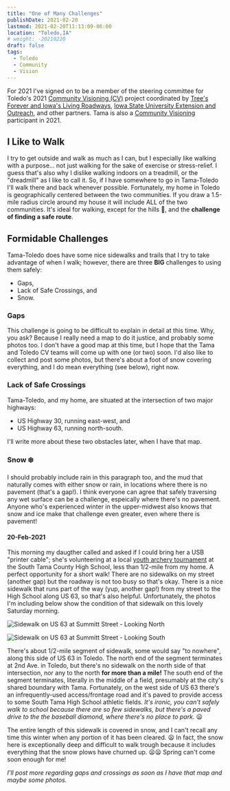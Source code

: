 ```yaml
---
title: "One of Many Challenges"
publishDate: 2021-02-20
lastmod: 2021-02-20T11:13:09-06:00
location: "Toledo,IA"
# weight: -20210220
draft: false
tags:
  - Toledo
  - Community
  - Vision
---
```


For 2021 I've signed on to be a member of the steering committee for Toledo's 2021 [Community Visioning (CV)](https://www.communityvisioning.org/toledo/) project coordinated by [Tree's Forever and Iowa's Living Roadways](http://www.treesforever.org/IowasLivingRoadways), [Iowa State University Extension and Outreach](https://www.extension.iastate.edu/), and other partners.  Tama is also a [Community Visioning](https://www.communityvisioning.org/tama/) participant in 2021. 

## I Like to Walk

I try to get outside and walk as much as I can, but I especially like walking with a purpose... not just walking for the sake of exercise or stress-relief. I guess that's also why I dislike walking indoors on a treadmill, or the "dreadmill" as I like to call it. So, if I have somewhere to go in Tama-Toledo I'll walk there and back whenever possible. Fortunately, my home in Toledo is geographically centered between the two communities.  If you draw a 1.5-mile radius circle around my house it will include ALL of the two communities. It's ideal for walking, except for the hills :sunrise_over_mountains:, and the **challenge of finding a safe route**.

## Formidable Challenges

Tama-Toledo does have some nice sidewalks and trails that I try to take advantage of when I walk; however, there are three **BIG** challenges to using them safely:

  - Gaps, 
  - Lack of Safe Crossings, and
  - Snow.
  
### Gaps 

This challenge is going to be difficult to explain in detail at this time.  Why, you ask?  Because I really need a map to do it justice, and probably some photos too.  I don't have a good map at this time, but I hope that the Tama and Toledo CV teams will come up with one (or two) soon. I'd also like to collect and post some photos, but there's about a foot of snow covering everything, and I do mean everything (see below), right now.

### Lack of Safe Crossings

Tama-Toledo, and my home, are situated at the intersection of two major highways: 

  - US Highway 30, running east-west, and 
  - US Highway 63, running north-south.
  
I'll write more about these two obstacles later, when I have that map.  
  
### Snow ❄️

I should probably include rain in this paragraph too, and the mud that naturally comes with either snow or rain, in locations where there is no pavement (that's a gap!). I think everyone can agree that safely traversing any wet surface can be a challenge, espeically where there's no pavement.  Anyone who's experienced winter in the upper-midwest also knows that snow and ice make that challenge even greater, even where there is pavement! 

#### 20-Feb-2021

This morning my daugther called and asked if I could bring her a USB "printer cable"; she's volunteering at a local [youth archery tournament](https://www.facebook.com/southtamaarchery/) at the South Tama County High School, less than 1/2-mile from my home. A perfect opportunity for a short walk! There are no sidewalks on my street (another gap) but the roadway is not too busy so that's okay. There is a nice sidewalk that runs part of the way (yup, another gap!) from my street to the High School along US 63, so that's also helpful. Unfortunately, the photos I'm including below show the condition of that sidewalk on this lovely Saturday morning.

![Sidewalk on US 63 at Summitt Street - Looking North](https://images-summittdweller.nyc3.cdn.digitaloceanspaces.com/blogs-SummittDweller/4FF7047A-0A7B-4A55-B62B-46FF4B200C57_1_105_c.jpeg "There's a sidewalk under there somewhere")

![Sidewalk on US 63 at Summitt Street - Looking South](https://images-summittdweller.nyc3.cdn.digitaloceanspaces.com/blogs-SummittDweller/4FAD6EDE-0D09-4CB0-836A-4D181AD667CF_1_105_c.jpeg "You'll just have to take my word for it")

There's about 1/2-mile segment of sidewalk, some would say "to nowhere", along this side of US 63 in Toledo.  The north end of the segment terminates at 2nd Ave. in Toledo, but there's no sidewalk on the north side of that intersection, nor any to the north **for more than a mile!**  The south end of the segment terminates, literally in the middle of a field, presumably at the city's shared boundary with Tama.  Fortunately, on the west side of US 63 there's an infrequently-used access/frontage road and it's paved to provide access to some South Tama High School athletic fields. _It's ironic, you can't safely walk to school because there are so few sidewalks, but there's a paved drive to the the baseball diamond, where there's no place to park._ 😦

The entire length of this sidewalk is covered in snow, and I can't recall any time this winter when any portion of it has been cleared. 😦 In fact, the snow here is exceptionally deep and difficult to walk trough because it includes everything that the snow plows have churned up. 😦😦 Spring can't come soon enough for me! 

_I'll post more regarding gaps and crossings as soon as I have that map and maybe some photos._
